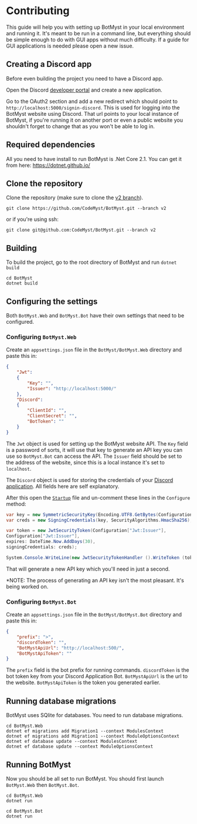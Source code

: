 # Contributing

This guide will help you with setting up BotMyst in your local environment and running it. It's meant to be run in a command line, but everything should be simple enough to do with GUI apps without much difficulty. If a guide for GUI applications is needed please open a new issue.

## Creating a Discord app

Before even building the project you need to have a Discord app.

Open the Discord [developer portal](https://discordapp.com/developers/applications/) and create a new application.

Go to the OAuth2 section and add a new redirect which should point to `http://localhost:5000/signin-discord`. This is used for logging into the BotMyst website using Discord. That url points to your local instance of BotMyst, if you're running it on another port or even a public website you shouldn't forget to change that as you won't be able to log in.

## Required dependencies

All you need to have install to run BotMyst is .Net Core 2.1. You can get it from here: https://dotnet.github.io/

## Clone the repository

Clone the repository (make sure to clone the [v2 branch](https://github.com/CodeMyst/BotMyst/tree/v2)).

```
git clone https://github.com/CodeMyst/BotMyst.git --branch v2
```

or if you're using ssh:
```
git clone git@github.com:CodeMyst/BotMyst.git --branch v2
```

## Building

To build the project, go to the root directory of BotMyst and run `dotnet build`

```
cd BotMyst
dotnet build
```

## Configuring the settings

Both `BotMyst.Web` and `BotMyst.Bot` have their own settings that need to be configured.

### Configuring `BotMyst.Web`

Create an `appsettings.json` file in the `BotMyst/BotMyst.Web` directory and paste this in:

```json
{
    "Jwt":
    {
        "Key": "",
        "Issuer": "http://localhost:5000/"
    },
    "Discord":
    {
        "ClientId": "",
        "ClientSecret": "",
        "BotToken": ""
    }
}
```

The `Jwt` object is used for setting up the BotMyst website API. The `Key` field is a password of sorts, it will use that key to generate an API key you can use so `BotMyst.Bot` can access the API. The `Issuer` field should be set to the address of the website, since this is a local instance it's set to `localhost`.

The `Discord` object is used for storing the credentials of your [Discord application](#creating-a-discord-app). All fields here are self explanatory.

After this open the [`Startup`](BotMyst.Web/Startup.cs) file and un-comment these lines in the `Configure` method:

```csharp
var key = new SymmetricSecurityKey(Encoding.UTF8.GetBytes(Configuration["Jwt:Key"]));
var creds = new SigningCredentials(key, SecurityAlgorithms.HmacSha256);

var token = new JwtSecurityToken(Configuration["Jwt:Issuer"],
Configuration["Jwt:Issuer"],
expires: DateTime.Now.AddDays(30),
signingCredentials: creds);

System.Console.WriteLine(new JwtSecurityTokenHandler ().WriteToken (token));
```

That will generate a new API key which you'll need in just a second.

*NOTE: The process of generating an API key isn't the most pleasant. It's being worked on.

### Configuring `BotMyst.Bot`

Create an `appsettings.json` file in the `BotMyst/BotMyst.Bot` directory and paste this in:

```json
{
    "prefix": ">",
    "discordToken": "",
    "BotMystApiUrl": "http://localhost:500/",
    "BotMystApiToken": ""
}
```

The `prefix` field is the bot prefix for running commands. `discordToken` is the bot token key from your Discord Application Bot. `BotMystApiUrl` is the url to the website. `BotMystApiToken` is the token you generated earlier.

## Running database migrations

BotMyst uses SQlite for databases. You need to run database migrations.

```
cd BotMyst.Web
dotnet ef migrations add Migration1 --context ModulesContext
dotnet ef migrations add Migration1 --context ModuleOptionsContext
dotnet ef database update --context ModulesContext
dotnet ef database update --context ModuleOptionsContext
```

## Running BotMyst

Now you should be all set to run BotMyst. You should first launch `BotMyst.Web` then `BotMyst.Bot`.

```
cd BotMyst.Web
dotnet run
```
```
cd BotMyst.Bot
dotnet run
```